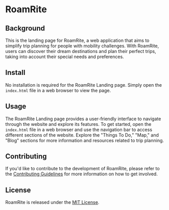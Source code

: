 # RoamRite

## Background

This is the landing page for RoamRite, a web application that aims to simplify trip planning for people with mobility challenges. With RoamRite, users can discover their dream destinations and plan their perfect trips, taking into account their special needs and preferences.

## Install

No installation is required for the RoamRite Landing page. Simply open the `index.html` file in a web browser to view the page.

## Usage

The RoamRite Landing page provides a user-friendly interface to navigate through the website and explore its features.
To get started, open the `index.html` file in a web browser and use the navigation bar to access different sections of the website. Explore the "Things To Do," "Map," and "Blog" sections for more information and resources related to trip planning.

## Contributing

If you'd like to contribute to the development of RoamRite, please refer to the [Contributing Guidelines](CONTRIBUTING.md) for more information on how to get involved.

## License

RoamRite is released under the [MIT License](LICENSE.md).
